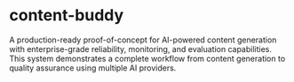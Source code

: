 # content-buddy
A production-ready proof-of-concept for AI-powered content generation with enterprise-grade reliability, monitoring, and evaluation capabilities. This system demonstrates a complete workflow from content generation to quality assurance using multiple AI providers.
